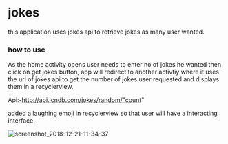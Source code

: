 # jokes
this application uses jokes api to retrieve jokes as many user wanted. 

### how to use

As the home activity opens user needs to enter no of jokes he wanted then click on get jokes button,
app will redirect to another activtiy where it uses the url of jokes api to get the number of jokes user requested and displays them in a recyclerview.

Api:-http://api.icndb.com/jokes/random/"count"

 added a laughing emoji in recyclerview so that user will have a interacting interface.
 
 ![screenshot_2018-12-21-11-34-37](https://user-images.githubusercontent.com/35651174/50331300-2e952a80-0524-11e9-9a02-a6e2bd981635.png)
